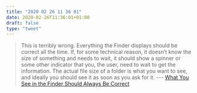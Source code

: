 ```yaml
---
title: "2020 02 26 11 36 01"
date: 2020-02-26T11:36:01+01:00
draft: false
type: "tweet"
---
```

> This is terribly wrong. Everything the Finder displays should be correct all the time. If, for some technical reason, it doesn’t know the size of something and needs to wait, it should show a spinner or some other indicator that you, the user, need to wait to get the information. The actual file size of a folder is what you want to see, and ideally you should see it as soon as you ask for it. --- [What You See in the Finder Should Always Be Correct](https://daringfireball.net/2020/02/what_you_see_in_the_finder_should_be_correct)
